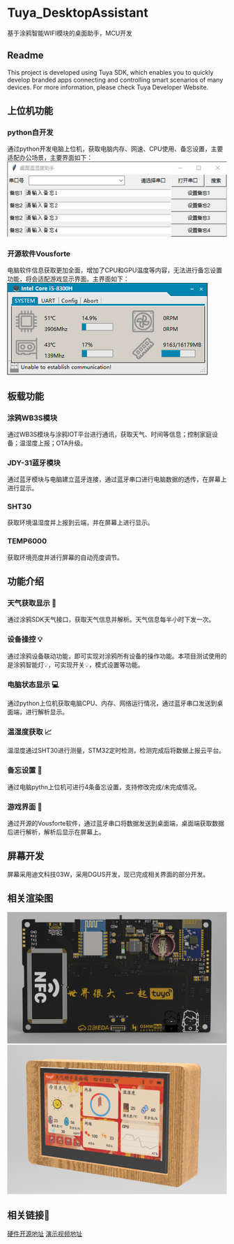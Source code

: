 # Tuya_DesktopAssistant
基于涂鸦智能WIFI模块的桌面助手，MCU开发

## Readme
This project is developed using Tuya SDK, which enables you to quickly develop branded apps connecting and controlling smart scenarios of many devices.
For more information, please check Tuya Developer Website.

## 上位机功能

### python自开发

通过python开发电脑上位机，获取电脑内存、网速、CPU使用、备忘设置，主要适配办公场景，主要界面如下：
![Image.png](https://github.com/justp7/Tuya_DesktopAssistant/blob/main/Img/python.png)

### 开源软件Vousforte

电脑软件信息获取更加全面，增加了CPU和GPU温度等内容，无法进行备忘设置功能，将会适配游戏显示界面。主界面如下：
![Image 2.png](https://github.com/justp7/Tuya_DesktopAssistant/blob/main/Img/Vousforte.png)

## 板载功能

### 涂鸦WB3S模块

通过WB3S模块与涂鸦IOT平台进行通讯，获取天气、时间等信息；控制家庭设备；温湿度上报；OTA升级。

### JDY-31蓝牙模块

通过蓝牙模块与电脑建立蓝牙连接，通过蓝牙串口进行电脑数据的透传，在屏幕上进行显示。

### SHT30

获取环境温湿度并上报到云端，并在屏幕上进行显示。

### TEMP6000

获取环境亮度并进行屏幕的自动亮度调节。

## 功能介绍

### 天气获取显示 🌻

通过涂鸦SDK天气接口，获取天气信息并解析。天气信息每半小时下发一次。

### 设备操控 💡

通过涂鸦设备联动功能，即可实现对涂鸦所有设备的操作功能。本项目测试使用的是涂鸦智能灯💡，可实现开关💡，模式设置等功能。

### 电脑状态显示 💻

通过python上位机获取电脑CPU、内存、网络运行情况，通过蓝牙串口发送到桌面端，进行解析显示。

### 温湿度获取 📈

温湿度通过SHT30进行测量，STM32定时检测，检测完成后将数据上报云平台。

### 备忘设置 📃

通过电脑pythn上位机可进行4条备忘设置，支持修改完成/未完成情况。

### 游戏界面 🎰

通过开源的Vousforte软件，通过蓝牙串口将数据发送到桌面端，桌面端获取数据后进行解析，解析后显示在屏幕上。
## 屏幕开发

屏幕采用迪文科技03W，采用DGUS开发，现已完成相关界面的部分开发。

## 相关渲染图

![TUYA.jpg](https://github.com/justp7/Tuya_DesktopAssistant/blob/main/Img/PCB.png)
![镜面.png](https://github.com/justp7/Tuya_DesktopAssistant/blob/main/Img/NewYear.png)

## 相关链接🔗
[硬件开源地址](https://oshwhub.com/LC717863696/wen-shi-du-zhuo-mian-zhu-shou)
[演示视频地址](https://www.bilibili.com/video/BV1ky4y1a7U3)
